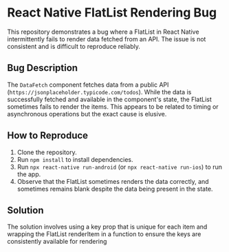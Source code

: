# React Native FlatList Rendering Bug

This repository demonstrates a bug where a FlatList in React Native intermittently fails to render data fetched from an API. The issue is not consistent and is difficult to reproduce reliably. 

## Bug Description
The `DataFetch` component fetches data from a public API (`https://jsonplaceholder.typicode.com/todos`). While the data is successfully fetched and available in the component's state, the FlatList sometimes fails to render the items.  This appears to be related to timing or asynchronous operations but the exact cause is elusive.

## How to Reproduce
1. Clone the repository.
2. Run `npm install` to install dependencies.
3. Run `npx react-native run-android` (or `npx react-native run-ios`) to run the app.
4. Observe that the FlatList sometimes renders the data correctly, and sometimes remains blank despite the data being present in the state.

## Solution
The solution involves using a key prop that is unique for each item and wrapping the FlatList renderItem in a function to ensure the keys are consistently available for rendering